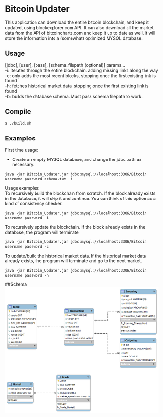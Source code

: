 # Bitcoin Updater
This application can download the entire bitcoin blockchain, and keep it updated, using blockexplorer.com API.  It can also download all the market data from the API of bitcoincharts.com and keep it up to date as well.  It will store the information into a (somewhat) optimized MYSQL database.

## Usage
[jdbc], [user], [pass], [schema_filepath (optional)] params...<br/>
-i: iterates through the entire blockchain. adding missing links along the way<br/>
-c: only adds the most recent blocks, stopping once the first existing link is found<br/>
-h: fetches historical market data, stopping once the first existing link is found<br/>
-b: builds the database schema. Must pass schema filepath to work.<br/>

## Compile

```
$ ./build.sh
```

## Examples
First time usage:<br/>
- Create an empty MYSQL database, and change the jdbc path as necessary.
```
java -jar Bitcoin_Updater.jar jdbc:mysql://localhost:3306/Bitcoin username password schema.txt -b
```

Usage examples:<br/>
To recursively build the blockchain from scratch.  If the block already exists in the database, it will skip it and continue.  You can think of this option as a kind of consistency checker.<br/>
```
java -jar Bitcoin_Updater.jar jdbc:mysql://localhost:3306/Bitcoin username password -i
```

To recursively update the blockchain.  If the block already exists in the database, the program will terminate
```
java -jar Bitcoin_Updater.jar jdbc:mysql://localhost:3306/Bitcoin username password -c
```

To update/build the historical market data.  If the historical market data already exists, the program will terminate and go to the next market.
```
java -jar Bitcoin_Updater.jar jdbc:mysql://localhost:3306/Bitcoin username password -h
```

##Schema
<img src="https://github.com/Sotera/Bitcoin_Updater/raw/master/schema/schema.png"/>
